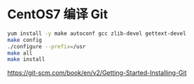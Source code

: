 # CentOS7 编译 Git


```bash
yum install -y make autoconf gcc zlib-devel gettext-devel
make config
./configure --prefix=/usr
make all
make install
```

https://git-scm.com/book/en/v2/Getting-Started-Installing-Git
